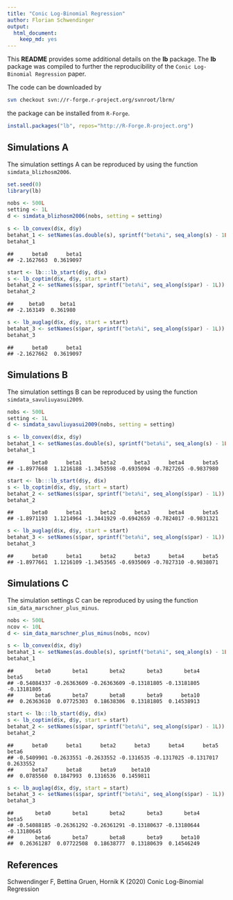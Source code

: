 ```yaml
---
title: "Conic Log-Binomial Regression"
author: Florian Schwendinger
output: 
  html_document: 
    keep_md: yes
---
```


This **README** provides some additional details on the **lb** package.
The **lb** package was compiled to further the reproducibility
of the `Conic Log-Binomial Regression` paper.

The code can be downloaded by

```bash
svn checkout svn://r-forge.r-project.org/svnroot/lbrm/
```
the package can be installed from `R-Forge`.

```r
install.packages("lb", repos="http://R-Forge.R-project.org")
```

## Simulations A
The simulation settings A can be reproduced by using the function
`simdata_blizhosm2006`.

```r
set.seed(0)
library(lb)

nobs <- 500L
setting <- 1L
d <- simdata_blizhosm2006(nobs, setting = setting)

s <- lb_convex(d$x, d$y)
betahat_1 <- setNames(as.double(s), sprintf("beta%i", seq_along(s) - 1L))
betahat_1
```

```
##      beta0      beta1 
## -2.1627663  0.3619097
```

```r
start <- lb:::lb_start(d$y, d$x)
s <- lb_coptim(d$x, d$y, start = start)
betahat_2 <- setNames(s$par, sprintf("beta%i", seq_along(s$par) - 1L))
betahat_2
```

```
##     beta0     beta1 
## -2.163149  0.361980
```

```r
s <- lb_auglag(d$x, d$y, start = start)
betahat_3 <- setNames(s$par, sprintf("beta%i", seq_along(s$par) - 1L))
betahat_3
```

```
##      beta0      beta1 
## -2.1627662  0.3619097
```

## Simulations B
The simulation settings B can be reproduced by using the function
`simdata_savuliuyasui2009`.

```r
nobs <- 500L
setting <- 1L
d <- simdata_savuliuyasui2009(nobs, setting = setting)

s <- lb_convex(d$x, d$y)
betahat_1 <- setNames(as.double(s), sprintf("beta%i", seq_along(s) - 1L))
betahat_1
```

```
##      beta0      beta1      beta2      beta3      beta4      beta5 
## -1.8977668  1.1216188 -1.3453598 -0.6935094 -0.7827265 -0.9837980
```

```r
start <- lb:::lb_start(d$y, d$x)
s <- lb_coptim(d$x, d$y, start = start)
betahat_2 <- setNames(s$par, sprintf("beta%i", seq_along(s$par) - 1L))
betahat_2
```

```
##      beta0      beta1      beta2      beta3      beta4      beta5 
## -1.8971193  1.1214964 -1.3441929 -0.6942659 -0.7824017 -0.9831321
```

```r
s <- lb_auglag(d$x, d$y, start = start)
betahat_3 <- setNames(s$par, sprintf("beta%i", seq_along(s$par) - 1L))
betahat_3
```

```
##      beta0      beta1      beta2      beta3      beta4      beta5 
## -1.8977661  1.1216109 -1.3453565 -0.6935069 -0.7827310 -0.9838071
```

## Simulations C
The simulation settings C can be reproduced by using the function
`sim_data_marschner_plus_minus`.

```r
nobs <- 500L
ncov <- 10L
d <- sim_data_marschner_plus_minus(nobs, ncov)

s <- lb_convex(d$x, d$y)
betahat_1 <- setNames(as.double(s), sprintf("beta%i", seq_along(s) - 1L))
betahat_1
```

```
##       beta0       beta1       beta2       beta3       beta4       beta5 
## -0.54084337 -0.26363609 -0.26363609 -0.13181805 -0.13181805 -0.13181805 
##       beta6       beta7       beta8       beta9      beta10 
##  0.26363610  0.07725303  0.18638306  0.13181805  0.14538913
```

```r
start <- lb:::lb_start(d$y, d$x)
s <- lb_coptim(d$x, d$y, start = start)
betahat_2 <- setNames(s$par, sprintf("beta%i", seq_along(s$par) - 1L))
betahat_2
```

```
##      beta0      beta1      beta2      beta3      beta4      beta5      beta6 
## -0.5409901 -0.2633551 -0.2633552 -0.1316535 -0.1317025 -0.1317017  0.2633552 
##      beta7      beta8      beta9     beta10 
##  0.0785560  0.1847993  0.1316536  0.1459811
```

```r
s <- lb_auglag(d$x, d$y, start = start)
betahat_3 <- setNames(s$par, sprintf("beta%i", seq_along(s$par) - 1L))
betahat_3
```

```
##       beta0       beta1       beta2       beta3       beta4       beta5 
## -0.54088185 -0.26361292 -0.26361291 -0.13180637 -0.13180644 -0.13180645 
##       beta6       beta7       beta8       beta9      beta10 
##  0.26361287  0.07722508  0.18638777  0.13180639  0.14546249
```

## References
Schwendinger F, Bettina Gruen, Hornik K (2020) Conic Log-Binomial Regression
